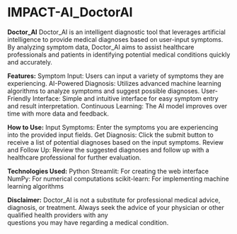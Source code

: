 # IMPACT-AI_DoctorAI

**Doctor_AI**
  Doctor_AI is an intelligent diagnostic tool that leverages artificial intelligence to provide medical diagnoses based on user-input symptoms. By analyzing symptom data, Doctor_AI       aims to assist healthcare professionals and patients in identifying potential medical conditions quickly and accurately.

**Features:**
  Symptom Input: Users can input a variety of symptoms they are experiencing.
  AI-Powered Diagnosis: Utilizes advanced machine learning algorithms to analyze symptoms and suggest possible diagnoses.
  User-Friendly Interface: Simple and intuitive interface for easy symptom entry and result interpretation.
  Continuous Learning: The AI model improves over time with more data and feedback.
	
**How to Use:**
  Input Symptoms: Enter the symptoms you are experiencing into the provided input fields.
  Get Diagnosis: Click the submit button to receive a list of potential diagnoses based on the input symptoms.
  Review and Follow Up: Review the suggested diagnoses and follow up with a healthcare professional for further evaluation.
	
**Technologies Used:**
  Python
  Streamlit: For creating the web interface
  NumPy: For numerical computations
  scikit-learn: For implementing machine learning algorithms
	
**Disclaimer:**
  Doctor_AI is not a substitute for professional medical advice, diagnosis, or treatment. Always seek the advice of your physician or other qualified health providers with any         
  questions you may have regarding a medical condition.


